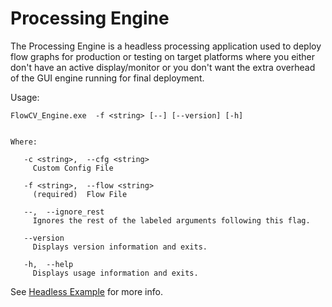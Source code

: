 # Processing Engine

The Processing Engine is a headless processing application used to deploy flow graphs for production or testing on target platforms where you either don't have an active display/monitor or you don't want the extra overhead of the GUI engine running for final deployment.

Usage:
```commandline
FlowCV_Engine.exe  -f <string> [--] [--version] [-h]


Where:

   -c <string>,  --cfg <string>
     Custom Config File
     
   -f <string>,  --flow <string>
     (required)  Flow File

   --,  --ignore_rest
     Ignores the rest of the labeled arguments following this flag.

   --version
     Displays version information and exits.

   -h,  --help
     Displays usage information and exits.
```

See [Headless Example](headless.md) for more info.



